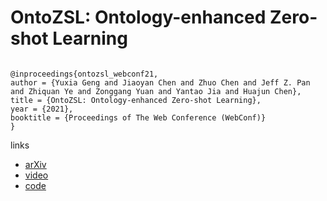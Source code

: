 # OntoZSL: Ontology-enhanced Zero-shot Learning

```

@inproceedings{ontozsl_webconf21,
author = {Yuxia Geng and Jiaoyan Chen and Zhuo Chen and Jeff Z. Pan and Zhiquan Ye and Zonggang Yuan and Yantao Jia and Huajun Chen},
title = {OntoZSL: Ontology-enhanced Zero-shot Learning},
year = {2021},
booktitle = {Proceedings of The Web Conference (WebConf)}
}
```

links
- [arXiv](https://arxiv.org/abs/2102.07339)
- [video](https://www.youtube.com/watch?v=Tu3UpK3FdFc)
- [code](https://github.com/genggengcss/OntoZSL)